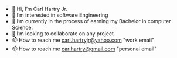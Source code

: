 - 👋 Hi, I’m Carl Hartry Jr.
- 👀 I’m interested in software Engineering 
- 🌱 I’m currently in the process of earning my Bachelor in computer Science.
- 💞️ I’m looking to collaborate on any project
- 📫 How to reach me carl.hartryjr@yahoo.com "work email"
- 📫 How to reach me carlhartry@gmail.com "personal email"

<!---
Chartry0607/Chartry0607 is a ✨ special ✨ repository because its `README.md` (this file) appears on your GitHub profile.
You can click the Preview link to take a look at your changes.
--->
